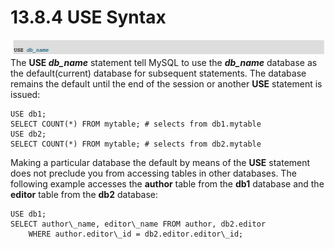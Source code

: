 # 13.8.4 USE Syntax

![](/assets/1505376160726.png)
The **USE _db\_name_** statement tell MySQL to use the _**db\_name**_ database as the default(current) database for subsequent statements. The database remains the default until the end of the session or another **USE** statement is issued:


```
USE db1;
SELECT COUNT(*) FROM mytable; # selects from db1.mytable
USE db2;
SELECT COUNT(*) FROM mytable; # selects from db2.mytable
```
Making a particular database the default by means of the **USE** statement does not preclude you from accessing tables in other databases. The following example accesses the **author** table from the **db1** database and the **editor** table from the **db2** database:


```
USE db1;
SELECT author\_name, editor\_name FROM author, db2.editor 
    WHERE author.editor\_id = db2.editor.editor\_id;
```




